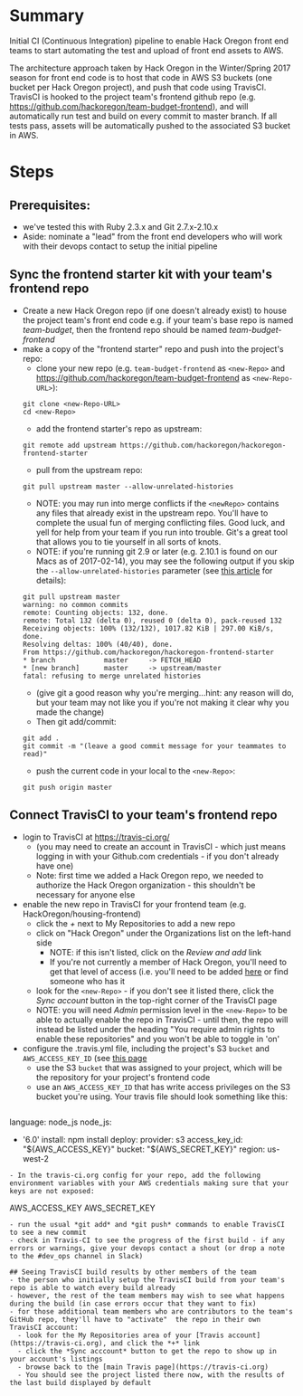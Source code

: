 # Summary
Initial CI (Continuous Integration) pipeline to enable Hack Oregon front end teams to start automating the test and upload of front end assets to AWS.

The architecture approach taken by Hack Oregon in the Winter/Spring 2017 season for front end code is to host that code in AWS S3 buckets (one bucket per Hack Oregon project), and push that code using TravisCI.  TravisCI is hooked to the project team's frontend github repo (e.g. https://github.com/hackoregon/team-budget-frontend), and will automatically run test and build on every commit to master branch.  If all tests pass, assets will be automatically pushed to the associated S3 bucket in AWS.

# Steps
## Prerequisites:
- we've tested this with Ruby 2.3.x and Git 2.7.x-2.10.x
- Aside: nominate a "lead" from the front end developers who will work with their devops contact to setup the initial pipeline

## Sync the frontend starter kit with your team's frontend repo
- Create a new Hack Oregon repo (if one doesn't already exist) to house the project team's front end code e.g. if your team's base repo is named *team-budget*, then the frontend repo should be named *team-budget-frontend*
- make a copy of the "frontend starter" repo and push into the project's repo:
  - clone your new repo (e.g. `team-budget-frontend` as `<new-Repo>` and https://github.com/hackoregon/team-budget-frontend as `<new-Repo-URL>`):
  ```
  git clone <new-Repo-URL>
  cd <new-Repo>
  ```
  - add the frontend starter's repo as upstream:
  ```
  git remote add upstream https://github.com/hackoregon/hackoregon-frontend-starter
  ```
  - pull from the upstream repo:
  ```
  git pull upstream master --allow-unrelated-histories
  ```
  - NOTE: you may run into merge conflicts if the `<newRepo>` contains any files that already exist in the upstream repo.  You'll have to complete the usual fun of merging conflicting files.  Good luck, and yell for help from your team if you run into trouble.  Git's a great tool that allows you to tie yourself in all sorts of knots.
  - NOTE: if you're running git 2.9 or later (e.g. 2.10.1 is found on our Macs as of 2017-02-14), you may see the following output if you skip the `--allow-unrelated-histories` parameter (see [this article](http://stackoverflow.com/questions/37937984/git-refusing-to-merge-unrelated-histories#37938036) for details):
  ```
  git pull upstream master
  warning: no common commits
  remote: Counting objects: 132, done.
  remote: Total 132 (delta 0), reused 0 (delta 0), pack-reused 132
  Receiving objects: 100% (132/132), 1017.82 KiB | 297.00 KiB/s, done.
  Resolving deltas: 100% (40/40), done.
  From https://github.com/hackoregon/hackoregon-frontend-starter
  * branch            master     -> FETCH_HEAD
  * [new branch]      master     -> upstream/master
  fatal: refusing to merge unrelated histories
  ```
  - (give git a good reason why you're merging...hint: any reason will do, but your team may not like you if you're not making it clear why you made the change)
  - Then git add/commit:
  ```
  git add .
  git commit -m "(leave a good commit message for your teammates to read)"
  ```
  - push the current code in your local to the `<new-Repo>`:
  ```
  git push origin master
  ```

## Connect TravisCI to your team's frontend repo
- login to TravisCI at https://travis-ci.org/
  - (you may need to create an account in TravisCI - which just means logging in with your Github.com credentials - if you don't already have one)
  - Note: first time we added a Hack Oregon repo, we needed to authorize the Hack Oregon organization - this shouldn't be necessary for anyone else
- enable the new repo in TravisCI for your frontend team (e.g. HackOregon/housing-frontend)
  - click the *+* next to My Repositories to add a new repo
  - click on "Hack Oregon" under the Organizations list on the left-hand side
    - NOTE: if this isn't listed, click on the *Review and add* link
    - If you're not currently a member of Hack Oregon, you'll need to get that level of access (i.e. you'll need to be added [here](https://github.com/orgs/hackoregon/people) or find someone who has it
  - look for the `<new-Repo>` - if you don't see it listed there, click the *Sync account* button in the top-right corner of the TravisCI page
  - NOTE: you will need *Admin* permission level in the `<new-Repo>` to be able to actually enable the repo in TravisCI - until then, the repo will instead be listed under the heading "You require admin rights to enable these repositories" and you won't be able to toggle in 'on'
- configure the .travis.yml file, including the project's S3 `bucket` and `AWS_ACCESS_KEY_ID` (see [this page](https://github.com/hackoregon/hacku-devops-2017/wiki/Assignment-2---Travis-CI-Introduction#travisfile)
  - use the S3 `bucket` that was assigned to your project, which will be the repository for your project's frontend code
  - use an `AWS_ACCESS_KEY_ID` that has write access privileges on the S3 bucket you're using. Your travis file should look something like this:
  ```yaml
language: node_js
node_js:
- '6.0'
install: npm install
deploy:
  provider: s3
  access_key_id: "${AWS_ACCESS_KEY}"
  bucket: "${AWS_SECRET_KEY}"
  region: us-west-2
```
- In the travis-ci.org config for your repo, add the following environment variables with your AWS credentials making sure that your keys are not exposed:

```
AWS_ACCESS_KEY
AWS_SECRET_KEY
```
- run the usual *git add* and *git push* commands to enable TravisCI to see a new commit
- check in Travis-CI to see the progress of the first build - if any errors or warnings, give your devops contact a shout (or drop a note to the #dev_ops channel in Slack)

## Seeing TravisCI build results by other members of the team
- the person who initially setup the TravisCI build from your team's repo is able to watch every build already
- however, the rest of the team members may wish to see what happens during the build (in case errors occur that they want to fix)
- for those additional team members who are contributors to the team's GitHub repo, they'll have to "activate"  the repo in their own TravisCI account:
  - look for the My Repositories area of your [Travis account](https://travis-ci.org), and click the *+* link
  - click the *Sync acccount* button to get the repo to show up in your account's listings
  - browse back to the [main Travis page](https://travis-ci.org)
  - You should see the project listed there now, with the results of the last build displayed by default
